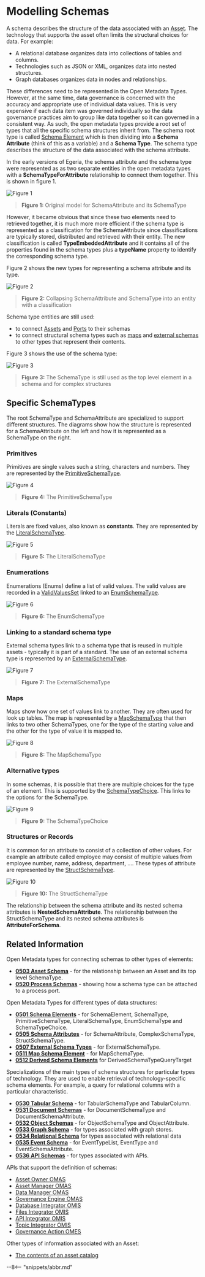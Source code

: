 <!-- SPDX-License-Identifier: CC-BY-4.0 -->
<!-- Copyright Contributors to the Egeria project. -->


# Modelling Schemas

A schema describes the structure of the data associated with an [Asset](../cataloging-assets).
The technology that supports the asset often limits the structural choices for data.
For example:
 * A relational database organizes data into collections of tables and columns.
 * Technologies such as JSON or XML, organizes data into nested structures.
 * Graph databases organizes data in nodes and relationships.

These differences need to be represented in the Open Metadata Types.  However, at the same time,
data governance is concerned with the accuracy and appropriate use of individual data values.
This is very expensive if each data item was governed individually so the data governance practices aim to group
like data together so it can governed in a consistent way.  As such, the open metadata types
provide a root set of types that all the specific schema structures inherit from.
The schema root type is called [Schema Element](../open-metadata-types/0501-Schema-Elements.md)
which is then dividing into a **Schema Attribute** (think of this as a variable) and a **Schema Type**.
The schema type describes the structure of the data associated with the schema attribute.

In the early versions of Egeria, the schema attribute and the schema type were represented as
as two separate entities in the open metadata types with a **SchemaTypeForAttribute** relationship to connect them together.
This is shown in figure 1.

![Figure 1](old-schema-types.png)
> **Figure 1:** Original model for SchemaAttribute and its SchemaType

However, it became obvious that since these two elements need to retrieved together, it is much more
more efficient if the schema type is represented as a classification for the SchemaAttribute since
classifications are typically stored, distributed and retrieved with their entity.
The new classification is called **TypeEmbeddedAttribute** and it contains all of the properties found in
the schema types plus a **typeName** property to identify the corresponding schema type.

Figure 2 shows the new types for representing a schema attribute and its type.

![Figure 2](generic-schema-attribute.png)
> **Figure 2:** Collapsing SchemaAttribute and SchemaType into an entity with a classification

Schema type entities are still used:
* to connect [Assets](../open-metadata-types/0503-Asset-Schema.md) and [Ports](../open-metadata-types/0520-Process-Schemas.md) to their schemas
* to connect structural schema types such as [maps](../open-metadata-types/0511-Map-Schema-Elements.md)
and [external schemas](../open-metadata-types/0507-External-Schema-Type.md) to other types that represent their contents.

Figure 3 shows the use of the schema type:

![Figure 3](generic-schema-type.png)
> **Figure 3:** The SchemaType is still used as the top level element in a schema and for complex structures

## Specific SchemaTypes

The root SchemaType and SchemaAttribute are specialized to support different structures.
The diagrams show how the structure is represented for a SchemaAttribute on the left and
how it is represented as a SchemaType on the right.

### Primitives

Primitives are single values such a string, characters and numbers.
They are represented by the [PrimitiveSchemaType](../open-metadata-types/0501-Schema-Elements.md).

![Figure 4](primitive-schema.png#pagewidth)
> **Figure 4:** The PrimitiveSchemaType

### Literals (Constants)

Literals are fixed values, also known as **constants**.
They are represented by the [LiteralSchemaType](../open-metadata-types/0501-Schema-Elements.md).

![Figure 5](literal-schema.png#pagewidth)
> **Figure 5:** The LiteralSchemaType

### Enumerations

Enumerations (Enums) define a list of valid values.  The valid values are recorded in a
[ValidValuesSet](../open-metadata-types/0545-Reference-Data.md) linked to an
[EnumSchemaType](../open-metadata-types/0501-Schema-Elements.md).

![Figure 6](enum-schema.png#pagewidth)
> **Figure 6:** The EnumSchemaType

### Linking to a standard schema type

External schema types link to a schema type that is reused in multiple assets - typically it is
part of a standard.  The use of an external schema type is represented by an
[ExternalSchemaType](../open-metadata-types/0507-External-Schema-Type.md).

![Figure 7](external-schema.png#pagewidth)
> **Figure 7:** The ExternalSchemaType

### Maps

Maps show how one set of values link to another.  They are often used for look up tables.  The map is
represented by a
[MapSchemaType](../open-metadata-types/0511-Map-Schema-Elements.md) that then links to two other SchemaTypes,
one for the type of the starting value and the other for the type of value it is mapped to.

![Figure 8](map-schema.png#pagewidth)
> **Figure 8:** The MapSchemaType

### Alternative types

In some schemas, it is possible that there are multiple choices for the type of an element.
This is supported by the [SchemaTypeChoice](../open-metadata-types/0501-Schema-Elements.md).
This links to the options for the SchemaType.

![Figure 9](schema-choice.png#pagewidth)
> **Figure 9:** The SchemaTypeChoice

### Structures or Records

It is common for an attribute to consist of a collection of other values.  For example
an attribute called employee may consist of multiple values from employee number, name, address, department, ....
These types of attribute are represented by the [StructSchemaType](../open-metadata-types/0505-Schema-Attributes.md).

![Figure 10](struct-schema.png#pagewidth)
> **Figure 10:** The StructSchemaType

The relationship between the schema attribute and its nested schema attributes is **NestedSchemaAttribute**.
The relationship between the StructSchemaType and its nested schema attributes is **AttributeForSchema**.

## Related Information

Open Metadata types for connecting schemas to other types of elements:

* **[0503 Asset Schema](../open-metadata-types/0503-Asset-Schema.md)** - for the relationship between an Asset and
its top level SchemaType.
* **[0520 Process Schemas](../open-metadata-types/0520-Process-Schemas.md)** - showing how a schema type can be attached to a process port.

Open Metadata Types for different types of data structures:

* **[0501 Schema Elements](../open-metadata-types/0501-Schema-Elements.md)** - for SchemaElement, SchemaType,
PrimitiveSchemaType, LiteralSchemaType, EnumSchemaType and SchemaTypeChoice.
* **[0505 Schema Attributes](../open-metadata-types/0505-Schema-Attributes.md)** - for SchemaAttribute, ComplexSchemaType,
StructSchemaType.
* **[0507 External Schema Types](../open-metadata-types/0507-External-Schema-Type.md)** - for ExternalSchemaType.
* **[0511 Map Schema Element](../open-metadata-types/0511-Map-Schema-Elements.md)** - for MapSchemaType.
* **[0512 Derived Schema Elements](../open-metadata-types/0512-Derived-Schema-Elements.md)** for DerivedSchemaTypeQueryTarget

Specializations of the main types of schema structures for particular types of technology.
They are used to enable retrieval of technology-specific schema elements.
For example, a query for relational columns with a particular characteristic.

* **[0530 Tabular Schema](../open-metadata-types/0530-Tabular-Schemas.md)** - for TabularSchemaType and TabularColumn.
* **[0531 Document Schemas](../open-metadata-types/0531-Document-Schemas.md)** - for DocumentSchemaType and DocumentSchemaAttribute.
* **[0532 Object Schemas]( ../open-metadata-types/0532-Object-Schemas.md)** - for ObjectSchemaType and ObjectAttribute.
* **[0533 Graph Schema](../open-metadata-types/0533-Graph-Schemas.md)** - for types associated with graph stores.
* **[0534 Relational Schema](../open-metadata-types/0534-Relational-Schemas.md)** for types associated with relational data
* **[0535 Event Schema](../open-metadata-types/0535-Event-Schemas.md)** - for EventTypeList, EventType and EventSchemaAttribute.
* **[0536 API Schemas](../open-metadata-types/0536-API-Schemas.md)** - for types associated with APIs.

APIs that support the definition of schemas:

* [Asset Owner OMAS](../../../open-metadata-implementation/access-services/asset-owner)
* [Asset Manager OMAS](../../../open-metadata-implementation/access-services/asset-manager)
* [Data Manager OMAS](../../../open-metadata-implementation/access-services/data-manager)
* [Governance Engine OMAS](../../../open-metadata-implementation/access-services/governance-engine)
* [Database Integrator OMIS](../../../open-metadata-implementation/integration-services/database-integrator)
* [Files Integrator OMIS](../../../open-metadata-implementation/integration-services/files-integrator)
* [API Integrator OMIS](../../../open-metadata-implementation/integration-services/api-integrator)
* [Topic Integrator OMIS](../../../open-metadata-implementation/integration-services/topic-integrator)
* [Governance Action OMES](../../../open-metadata-implementation/engine-services/governance-action)

Other types of information associated with an Asset:

* [The contents of an asset catalog](../cataloging-assets/asset-catalog-contents.md)

--8<-- "snippets/abbr.md"